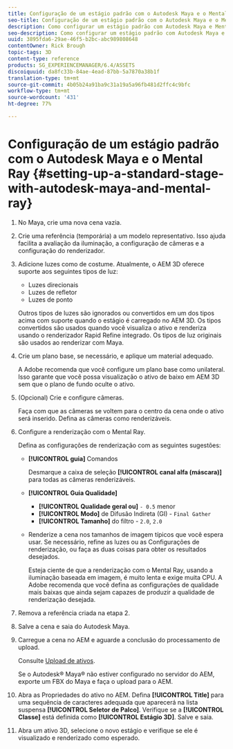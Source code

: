 ```yaml
---
title: Configuração de um estágio padrão com o Autodesk Maya e o Mental Ray
seo-title: Configuração de um estágio padrão com o Autodesk Maya e o Mental Ray
description: Como configurar um estágio padrão com Autodesk Maya e Mental Ray
seo-description: Como configurar um estágio padrão com Autodesk Maya e Mental Ray
uuid: 3895fda6-29ae-46f5-b2bc-abc989808648
contentOwner: Rick Brough
topic-tags: 3D
content-type: reference
products: SG_EXPERIENCEMANAGER/6.4/ASSETS
discoiquuid: da8fc33b-84ae-4ead-87bb-5a7870a38b1f
translation-type: tm+mt
source-git-commit: 4b05b24a91ba9c31a19a5a96fb481d2ffc4c9bfc
workflow-type: tm+mt
source-wordcount: '431'
ht-degree: 77%

---
```



# Configuração de um estágio padrão com o Autodesk Maya e o Mental Ray {#setting-up-a-standard-stage-with-autodesk-maya-and-mental-ray}

1. No Maya, crie uma nova cena vazia.
1. Crie uma referência (temporária) a um modelo representativo. Isso ajuda facilita a avaliação da iluminação, a configuração de câmeras e a configuração do renderizador.

1. Adicione luzes como de costume. Atualmente, o AEM 3D oferece suporte aos seguintes tipos de luz:

   * Luzes direcionais
   * Luzes de refletor
   * Luzes de ponto

   Outros tipos de luzes são ignorados ou convertidos em um dos tipos acima com suporte quando o estágio é carregado no AEM 3D. Os tipos convertidos são usados quando você visualiza o ativo e renderiza usando o renderizador Rapid Refine integrado. Os tipos de luz originais são usados ao renderizar com Maya.

1. Crie um plano base, se necessário, e aplique um material adequado.

   A Adobe recomenda que você configure um plano base como unilateral. Isso garante que você possa visualização o ativo de baixo em AEM 3D sem que o plano de fundo oculte o ativo.

1. (Opcional) Crie e configure câmeras.

   Faça com que as câmeras se voltem para o centro da cena onde o ativo será inserido. Defina as câmeras como renderizáveis.

1. Configure a renderização com o Mental Ray.

   Defina as configurações de renderização com as seguintes sugestões:

   * **[!UICONTROL guia]** Comandos

      Desmarque a caixa de seleção **[!UICONTROL canal alfa (máscara)]** para todas as câmeras renderizáveis.

   * **[!UICONTROL Guia Qualidade]**

      * **[!UICONTROL Qualidade geral ou]** `- 0.5` menor
      * **[!UICONTROL Modo]**  de Difusão Indireta (GI) -  `Final Gather`
      * **[!UICONTROL Tamanho]**  do filtro -  `2.0`,  `2.0`
   * Renderize a cena nos tamanhos de imagem típicos que você espera usar. Se necessário, refine as luzes ou as Configurações de renderização, ou faça as duas coisas para obter os resultados desejados.

      Esteja ciente de que a renderização com o Mental Ray, usando a iluminação baseada em imagem, é muito lenta e exige muita CPU. A Adobe recomenda que você defina as configurações de qualidade mais baixas que ainda sejam capazes de produzir a qualidade de renderização desejada.


1. Remova a referência criada na etapa 2.

1. Salve a cena e saia do Autodesk Maya.
1. Carregue a cena no AEM e aguarde a conclusão do processamento de upload.

   Consulte [Upload de ativos](managing-assets-touch-ui.md#uploading-assets).

   Se o Autodesk® Maya® não estiver configurado no servidor do AEM, exporte um FBX do Maya e faça o upload para o AEM.

1. Abra as Propriedades do ativo no AEM. Defina **[!UICONTROL Title]** para uma sequência de caracteres adequada que aparecerá na lista suspensa **[!UICONTROL Seletor de Palco]**. Verifique se a **[!UICONTROL Classe]** está definida como **[!UICONTROL Estágio 3D]**. Salve e saia.
1. Abra um ativo 3D, selecione o novo estágio e verifique se ele é visualizado e renderizado como esperado.

